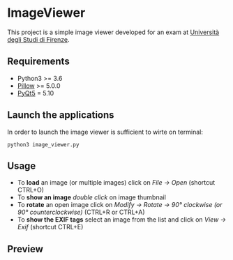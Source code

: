 # ImageViewer
This project is a simple image viewer developed for an exam at [Università degli Studi di Firenze](https://www.ingegneria.unifi.it/index.php).

## Requirements
* Python3 >= 3.6
* [Pillow](http://pillow.readthedocs.io/en/latest/index.html) >= 5.0.0
* [PyQt5](https://pypi.python.org/pypi/PyQt5) = 5.10

## Launch the applications
In order to launch the image viewer is sufficient to wirte on terminal:
```
python3 image_viewer.py
```

## Usage
* To **load** an image (or multiple images) click on *File -> Open* (shortcut CTRL+O)
* To **show an image** *double click* on image thumbnail
* To **rotate** an open image click on *Modify -> Rotate -> 90° clockwise (or 90° counterclockwise)* (CTRL+R or CTRL+A)
* To **show the EXIF tags** select an image from the list and click on *View -> Exif* (shortcut CTRL+E)

## Preview



